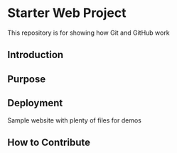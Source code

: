 # Starter Web Project
This repository is for showing how Git and GitHub work

## Introduction

## Purpose


## Deployment
Sample website with plenty of files for demos

## How to Contribute
